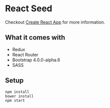 # React Seed

Checkout [Create React App](https://github.com/facebookincubator/create-react-app) for more information.

## What it comes with
- Redux
- React Router
- Bootstrap 4.0.0-alpha.6
- SASS

## Setup
```
npm install
bower install
npm start
```
